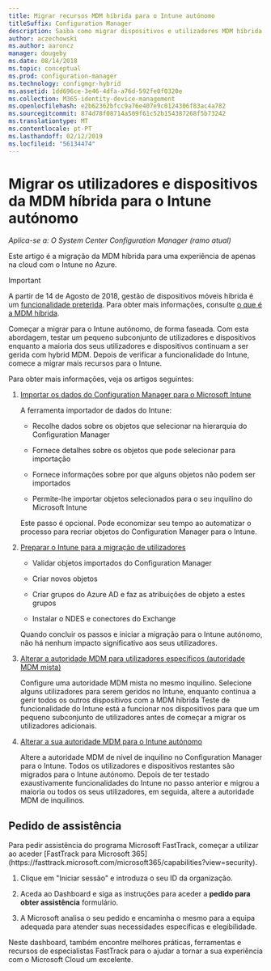 ```yaml
---
title: Migrar recursos MDM híbrida para o Intune autónomo
titleSuffix: Configuration Manager
description: Saiba como migrar dispositivos e utilizadores MDM híbrida para o Intune no Azure.
author: aczechowski
ms.author: aaroncz
manager: dougeby
ms.date: 08/14/2018
ms.topic: conceptual
ms.prod: configuration-manager
ms.technology: configmgr-hybrid
ms.assetid: 1dd696ce-3e46-4dfa-a76d-592fe0f0320e
ms.collection: M365-identity-device-management
ms.openlocfilehash: e2b62362bfcc9a76e407e9c0124306f83ac4a782
ms.sourcegitcommit: 874d78f08714a509f61c52b154387268f5b73242
ms.translationtype: MT
ms.contentlocale: pt-PT
ms.lasthandoff: 02/12/2019
ms.locfileid: "56134474"
---
```

# <a name="migrate-hybrid-mdm-users-and-devices-to-intune-standalone"></a>Migrar os utilizadores e dispositivos da MDM híbrida para o Intune autónomo

*Aplica-se a: O System Center Configuration Manager (ramo atual)*    

Este artigo é a migração da MDM híbrida para uma experiência de apenas na cloud com o Intune no Azure. 

> [!Important]  
> A partir de 14 de Agosto de 2018, gestão de dispositivos móveis híbrida é um [funcionalidade preterida](/sccm/core/plan-design/changes/deprecated/removed-and-deprecated-cmfeatures). Para obter mais informações, consulte [o que é a MDM híbrida](/sccm/mdm/understand/hybrid-mobile-device-management).<!--Intune feature 2683117-->  


Começar a migrar para o Intune autónomo, de forma faseada. Com esta abordagem, testar um pequeno subconjunto de utilizadores e dispositivos enquanto a maioria dos seus utilizadores e dispositivos continuam a ser gerida com hybrid MDM. Depois de verificar a funcionalidade do Intune, comece a migrar mais recursos para o Intune.    

Para obter mais informações, veja os artigos seguintes:    
  
1.  [Importar os dados do Configuration Manager para o Microsoft Intune](migrate-import-data.md)   

    A ferramenta importador de dados do Intune:  

    - Recolhe dados sobre os objetos que selecionar na hierarquia do Configuration Manager  

    - Fornece detalhes sobre os objetos que pode selecionar para importação   

    - Fornece informações sobre por que alguns objetos não podem ser importados  

    - Permite-lhe importar objetos selecionados para o seu inquilino do Microsoft Intune  

    Este passo é opcional. Pode economizar seu tempo ao automatizar o processo para recriar objetos do Configuration Manager para o Intune.  

2.  [Preparar o Intune para a migração de utilizadores](migrate-prepare-intune.md)    

    - Validar objetos importados do Configuration Manager  

    - Criar novos objetos  

    - Criar grupos do Azure AD e faz as atribuições de objeto a estes grupos  

    - Instalar o NDES e conectores do Exchange  

    Quando concluir os passos e iniciar a migração para o Intune autónomo, não há nenhum impacto significativo aos seus utilizadores.   

3.  [Alterar a autoridade MDM para utilizadores específicos (autoridade MDM mista)](migrate-mixed-authority.md)    

    Configure uma autoridade MDM mista no mesmo inquilino. Selecione alguns utilizadores para serem geridos no Intune, enquanto continua a gerir todos os outros dispositivos com a MDM híbrida Teste de funcionalidade do Intune está a funcionar nos dispositivos para que um pequeno subconjunto de utilizadores antes de começar a migrar os utilizadores adicionais.   

4.  [Alterar a sua autoridade MDM para o Intune autónomo](change-mdm-authority.md)     

    Altere a autoridade MDM de nível de inquilino no Configuration Manager para o Intune. Todos os utilizadores e dispositivos restantes são migrados para o Intune autónomo. Depois de ter testado exaustivamente funcionalidades do Intune no passo anterior e migrou a maioria ou todos os seus utilizadores, em seguida, altere a autoridade MDM de inquilinos.



## <a name="request-assistance"></a>Pedido de assistência
<!--Intune bug 2339232--> Para pedir assistência do programa Microsoft FastTrack, começar a utilizar ao aceder [FastTrack para Microsoft 365](https://fasttrack.microsoft.com/microsoft365/capabilities?view=security).

1. Clique em "Iniciar sessão" e introduza o seu ID da organização.  

2. Aceda ao Dashboard e siga as instruções para aceder a **pedido para obter assistência** formulário.    

3. A Microsoft analisa o seu pedido e encaminha o mesmo para a equipa adequada para atender suas necessidades específicas e elegibilidade.  

Neste dashboard, também encontre melhores práticas, ferramentas e recursos de especialistas FastTrack para o ajudar a tornar a sua experiência com o Microsoft Cloud um excelente.

